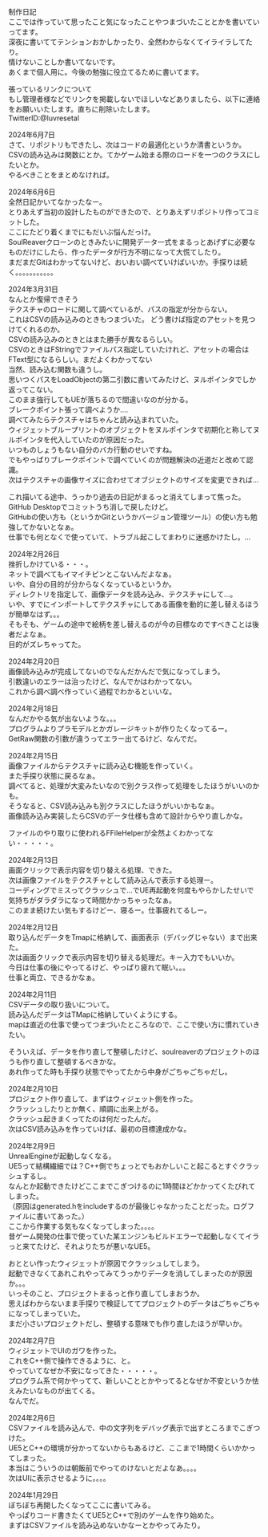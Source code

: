 制作日記  
ここでは作っていて思ったこと気になったことやつまづいたこととかを書いていってます。  
深夜に書いててテンションおかしかったり、全然わからなくてイライラしてたり。    
情けないことしか書いてないです。     
あくまで個人用に。今後の勉強に役立てるために書いてます。  
  
張っているリンクについて  
もし管理者様などでリンクを掲載しないでほしいなどありましたら、以下に連絡をお願いいたします。直ちに削除いたします。  
TwitterID:@luvresetal  

2024年6月7日  
さて、リポジトリもできたし、次はコードの最適化というか清書というか。  
CSVの読み込みは関数にとか。てかゲーム始まる際のロードを一つのクラスにしたいとか。  
やるべきことをまとめなければ。  

2024年6月6日  
全然日記かいてなかったなー。  
とりあえず当初の設計したものができたので、とりあえずリポジトリ作ってコミットした。  
ここにたどり着くまでにもだいぶ悩んだっけ。  
SoulReaverクローンのときみたいに開発データ一式をまるっとあげずに必要なものだけにしたら、作ったデータが行方不明になって大慌てしたり。  
まだまだGitはわかってないけど、おいおい調べていけばいいか。手探りは続く。。。。。。。。。。。  
  
2024年3月31日  
なんとか復帰できそう  
テクスチャのロードに関して調べているが、パスの指定が分からない。  
これはCSVの読み込みのときもつまづいた。 
どう書けば指定のアセットを見つけてくれるのか。  
CSVの読み込みのときとはまた勝手が異なるらしい。  
CSVのときはFStringでファイルパス指定していたけれど、アセットの場合はFText型になるらしい。まだよくわかってない  
当然、読み込む関数も違うし。   
思いつくパスをLoadObject<UTexture2D>の第二引数に書いてみたけど、ヌルポインタでしか返ってこない。  
このまま強行してもUEが落ちるので間違いなのが分かる。  
ブレークポイント張って調べようか….  
調べてみたらテクスチャはちゃんと読み込まれていた。  
ウィジェットブループリントのオブジェクトをヌルポインタで初期化と称してヌルポインタを代入していたのが原因だった。  
いつものしょうもない自分のバカ行動のせいですね。  
でもやっぱりブレークポイントで調べていくのが問題解決の近道だと改めて認識。  
次はテクスチャの画像サイズに合わせてオブジェクトのサイズを変更できれば…  
  
これ描いてる途中、うっかり過去の日記がまるっと消えてしまって焦った。  
GitHub Desktopでコミットうち消しで戻したけど。  
GitHubの使い方も（というかGitというかバージョン管理ツール）の使い方も勉強してかないとなぁ。  
仕事でも何となくで使っていて、トラブル起こしてまわりに迷惑かけたし。…  
  
2024年2月26日  
挫折しかけている・・・。  
ネットで調べてもイマイチピンとこないんだよなぁ。  
いや、自分の目的が分からなくなっているというか。  
ディレクトリを指定して、画像データを読み込み、テクスチャにして…。  
いや、すでにインポートしてテクスチャにしてある画像を動的に差し替えるほうが簡単なはず。。。  
そもそも、ゲームの途中で絵柄を差し替えるのが今の目標なのですべきことは後者だよなぁ。  
目的がズレちゃってた。  
  
2024年2月20日  
画像読み込みが完成してないのでなんだかんだで気になってしまう。  
引数違いのエラーは治ったけど、なんでかはわかってない。  
これから調べ調べ作っていく過程でわかるといいな。  
  
2024年2月18日  
なんだかやる気が出ないような。。。    
プログラムよりプラモデルとかガレージキットが作りたくなってるー。  
GetRaw関数の引数が違うってエラー出てるけど、なんでだ。  
  
2024年2月15日  
画像ファイルからテクスチャに読み込む機能を作っていく。  
また手探り状態に戻るなぁ。  
調べてると、処理が大変みたいなので別クラス作って処理をしたほうがいいのかも。  
そうなると、CSV読み込みも別クラスにしたほうがいいかもなぁ。  
画像読み込み実装したらCSVのデータ仕様も含めて設計からやり直しかな。  

ファイルのやり取りに使われるFFileHelperが全然よくわかってない・・・・・。    
  
2024年2月13日   
画面クリックで表示内容を切り替える処理、できた。  
次は画像ファイルをテクスチャとして読み込んで表示する処理ー。  
コーディングでミスってクラッシュで…でUE再起動を何度もやらかしたせいで気持ちがダラダラになって時間かかっちゃったなぁ。  
このまま続けたい気もするけどー、寝るー。仕事疲れてるしー。  
  
2024年2月12日   
取り込んだデータをTmapに格納して、画面表示（デバッグじゃない）まで出来た。  
次は画面クリックで表示内容を切り替える処理だ。キー入力でもいいか。  
今日は仕事の後にやってるけど、やっぱり疲れて眠い。。。  
仕事と両立、できるかなぁ。  
  
2024年2月11日   
CSVデータの取り扱いについて。  
読み込んだデータはTMapに格納していくようにする。  
mapは直近の仕事で使ってつまづいたところなので、ここで使い方に慣れていきたい。  
  
そういえば、データを作り直して整頓したけど、soulreaverのプロジェクトのほうも作り直して整頓するべきかな。  
あれ作ってた時も手探り状態でやってたから中身がごちゃごちゃだし。  
  
2024年2月10日  
プロジェクト作り直して、まずはウィジェット側を作った。  
クラッシュしたりとか無く、順調に出来上がる。  
クラッシュ起きまくってたのは何だったんだ。  
次はCSV読み込みを作っていけば、最初の目標達成かな。  
  
2024年2月9日  
UnrealEngineが起動しなくなる。  
UE5って結構繊細では？C++側でちょっとでもおかしいこと起こるとすぐクラッシュするし。  
なんとか起動できたけどここまでこぎつけるのに1時間ほどかかってくたびれてしまった。  
（原因はgenerated.hをincludeするのが最後じゃなかったことだった。ログファイルに書いてあった。）  
ここから作業する気もなくなってしまった。。。。  
昔ゲーム開発の仕事で使っていた某エンジンもビルドエラーで起動しなくてイラっと来てたけど、それよりたちが悪いなUE5。  

おととい作ったウィジェットが原因でクラッシュしてしまう。  
起動できなくてあれこれやってみてうっかりデータを消してしまったのが原因か。。。  
いっそのこと、プロジェクトまるっと作り直してしまおうか。  
思えばわからないまま手探りで検証しててプロジェクトのデータはごちゃごちゃになってしまっていた。  
まだ小さいプロジェクトだし、整頓する意味でも作り直したほうが早いか。  
  
2024年2月7日  
ウィジェットでUIのガワを作った。  
これをC++側で操作できるように、と。  
やっていてなぜか不安になってきた・・・・・。  
プログラム系で何かやってて、新しいこととかやってるとなぜか不安というか怯えみたいなものが出てくる。  
なんでだ。  
  
2024年2月6日  
CSVファイルを読み込んで、中の文字列をデバッグ表示で出すところまでこぎつけた。  
UE5とC++の環境が分かってないからもあるけど、ここまで1時間くらいかかってしまった。  
本当はこういうのは朝飯前でやってのけないとだよなあ。。。。  
次はUIに表示させるように。。。。
  
2024年1月29日  
ぼちぼち再開したくなってここに書いてみる。  
やっぱりコード書きたくてUE5とC++で別のゲームを作り始めた。  
まずはCSVファイルを読み込めないかなーとかやってみたり。  
